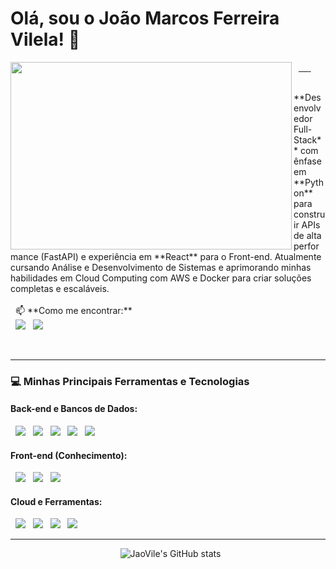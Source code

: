 # Olá, sou o João Marcos Ferreira Vilela! 👋

<p align="left">
  <a href="https://github.com/JaoVile?tab=repositories" target="_blank">
    <img align="left" width="450" height="300" src="https://github-readme-stats.vercel.app/api/top-langs/?username=JaoVile&layout=compact&theme=vision-friendly-dark&hide_border=true&langs_count=8">
  </a>
</p>

<p align="left">
  **Desenvolvedor Full-Stack** com ênfase em **Python** para construir APIs de alta performance (FastAPI) e experiência em **React** para o Front-end. Atualmente cursando Análise e Desenvolvimento de Sistemas e aprimorando minhas habilidades em Cloud Computing com AWS e Docker para criar soluções completas e escaláveis.
  <br><br>
  📫 **Como me encontrar:**
  <br>
  <a href="https://www.linkedin.com/in/joao-marcos-vilela-1106002b3/" target="_blank"><img src="https://img.shields.io/badge/LinkedIn-0077B5?style=for-the-badge&logo=linkedin&logoColor=white" /></a>
  <a href="mailto:jaomarfervil@gmail.com" target="_blank"><img src="https://img.shields.io/badge/Gmail-D14836?style=for-the-badge&logo=gmail&logoColor=white" /></a>
</p>

<br clear="left"/>

---

### 💻 Minhas Principais Ferramentas e Tecnologias

#### **Back-end e Bancos de Dados:**
<p align="left">
  <a href="#"><img src="https://img.shields.io/badge/python-3670A0?style=for-the-badge&logo=python&logoColor=ffdd54" /></a>
  <a href="#"><img src="https://img.shields.io/badge/FastAPI-005571?style=for-the-badge&logo=fastapi" /></a>
  <a href="#"><img src="https://img.shields.io/badge/docker-%230db7ed.svg?style=for-the-badge&logo=docker&logoColor=white" /></a>
  <a href="#"><img src="https://img.shields.io/badge/SQL-025E8C?style=for-the-badge&logo=microsoft-sql-server&logoColor=white" /></a>
  <a href="#"><img src="https://img.shields.io/badge/MongoDB-4EA94B?style=for-the-badge&logo=mongodb&logoColor=white" /></a>
</p>

#### **Front-end (Conhecimento):**
<p align="left">
  <a href="#"><img src="https://img.shields.io/badge/React-20232A?style=for-the-badge&logo=react&logoColor=61DAFB" /></a>
  <a href="#"><img src="https://img.shields.io/badge/TypeScript-007ACC?style=for-for-the-badge&logo=typescript&logoColor=white" /></a>
  <a href="#"><img src="https://img.shields.io/badge/JavaScript-F7DF1E?style=for-the-badge&logo=javascript&logoColor=black" /></a>
</p>

#### **Cloud e Ferramentas:**
<p align="left">
  <a href="#"><img src="https://img.shields.io/badge/AWS-232F3E?style=for-the-badge&logo=amazon-aws&logoColor=white" /></a>
  <a href="#"><img src="https://img.shields.io/badge/git-%23F05033.svg?style=for-the-badge&logo=git&logoColor=white" /></a>
  <a href="#"><img src="https://img.shields.io/badge/github-%23121011.svg?style=for-the-badge&logo=github&logoColor=white" /></a>
  <a href="#"><img src="https://img.shields.io/badge/VSCode-0078D4?style=for-the-badge&logo=visual%20studio%20code&logoColor=white" /></a>
</p>

---
<p align="center">
  <img src="https://github-readme-stats.vercel.app/api?username=JaoVile&show_icons=true&theme=vision-friendly-dark&hide_border=true&count_private=true" alt="JaoVile's GitHub stats" />
</p>

